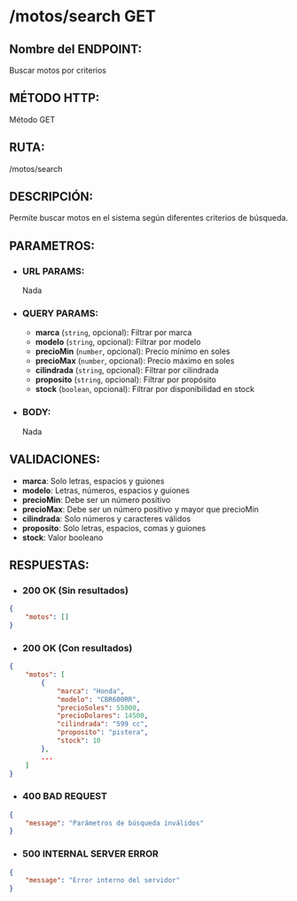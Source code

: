# /motos/search GET

## Nombre del ENDPOINT:
Buscar motos por criterios

## MÉTODO HTTP:
Método GET

## RUTA:
/motos/search

## DESCRIPCIÓN:
Permite buscar motos en el sistema según diferentes criterios de búsqueda.

## PARAMETROS:

- ### URL PARAMS:
    Nada

- ### QUERY PARAMS:
    - **marca** (`string`, opcional): Filtrar por marca
    - **modelo** (`string`, opcional): Filtrar por modelo
    - **precioMin** (`number`, opcional): Precio mínimo en soles
    - **precioMax** (`number`, opcional): Precio máximo en soles
    - **cilindrada** (`string`, opcional): Filtrar por cilindrada
    - **proposito** (`string`, opcional): Filtrar por propósito
    - **stock** (`boolean`, opcional): Filtrar por disponibilidad en stock

- ### BODY:
    Nada

## VALIDACIONES:
- **marca**: Solo letras, espacios y guiones
- **modelo**: Letras, números, espacios y guiones
- **precioMin**: Debe ser un número positivo
- **precioMax**: Debe ser un número positivo y mayor que precioMin
- **cilindrada**: Solo números y caracteres válidos
- **proposito**: Solo letras, espacios, comas y guiones
- **stock**: Valor booleano

## RESPUESTAS:

- ### 200 OK (Sin resultados)
```json
{
    "motos": []
}
```

- ### 200 OK (Con resultados)
```json
{
    "motos": [
        {
            "marca": "Honda",
            "modelo": "CBR600RR",
            "precioSoles": 55000,
            "precioDolares": 14500,
            "cilindrada": "599 cc",
            "proposito": "pistera",
            "stock": 10
        },
        ...
    ]
}
```

- ### 400 BAD REQUEST
```json
{
    "message": "Parámetros de búsqueda inválidos"
}
```

- ### 500 INTERNAL SERVER ERROR
```json
{
    "message": "Error interno del servidor"
}
```